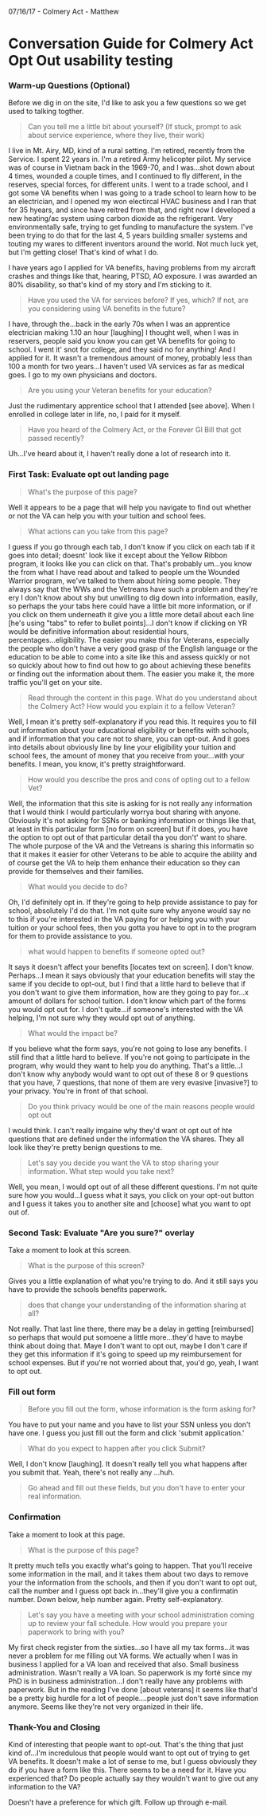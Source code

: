 07/16/17 - Colmery Act - Matthew

# Conversation Guide for Colmery Act Opt Out usability testing

### Warm-up Questions (Optional) 
Before we dig in on the site, I'd like to ask you a few questions so we get used to talking togther.

> Can you tell me a little bit about yourself? (If stuck, prompt to ask about service experience, where they live, their work)

I live in Mt. Airy, MD, kind of a rural setting. I'm retired, recently from the Service. I spent 22 years in. I'm a retired Army helicopter pilot. My service was of course in Vietnam back in the 1969-70, and I was...shot down about 4 times, wounded a couple times, and I continued to fly different, in the reserves, special forces, for different units. I went to a trade school, and I got some VA benefits when I was going to a trade school to learn how to be an electrician, and I opened my won electircal HVAC business and I ran that for 35 hyears, and since have reitred from that, and right now I developed a new heating/ac system using carbon dioxide as the refrigerant. Very environmentally safe, trying to get funding to manufacture the system. I've been trying to do that for the last 4, 5 years building smaller systems and touting my wares to different inventors around the world. Not much luck yet, but I'm getting close! That's kind of what I do.

I have years ago I applied for VA benefits, having problems from my aircraft crashes and things like that, hearing, PTSD, AO exposure. I was awarded an 80% disability, so that's kind of my story and I'm sticking to it.

> Have you used the VA for services before? If yes, which? If not, are you considering using VA benefits in the future?

I have, through the...back in the early 70s when I was an apprentice electrician making 1.10 an hour [laughing] I thought well, when I was in reservers, people said you know you can get VA benefits for going to school. I went it' snot for college, and they said no for anything! And I applied for it. It wasn't a tremendous amount of money, probably less than 100 a month for two years...I haven't used VA services as far as medical goes. I go to my own physicians and doctors.

> Are you using your Veteran benefits for your education?

Just the rudimentary apprentice school that I attended [see above]. When I enrolled in college later in life, no, I paid for it myself. 

> Have you heard of the Colmery Act, or the Forever GI Bill that got passed recently?

Uh...I've heard about it, I haven't really done a lot of research into it.

### First Task: Evaluate opt out landing page
> What's the purpose of this page?

Well it appears to be a page that will help you navigate to find out whether or not the VA can help you with your tuition and school fees. 

> What actions can you take from this page?

I guess if you go through each tab, I don't know if you click on each tab if it goes into detail; doesnt' look like it except about the Yellow Ribbon program, it looks like you can click on that. That's probably um...you know the from what I have read about and talked to people um the Wounded Warrior program, we've talked to them about hiring some people. They always say that the WWs and the Vetreans have such a problem and they're ery I don't know about shy but unwilling to dig down into information, easily, so perhaps the your tabs here could have a little bit more information, or if you click on them underneath it give you a little more detail about each line [he's using "tabs" to refer to bullet points]...I don't know if clicking on YR would be definitive information about residential hours, percentages...eligibility. The easier you make this for Veterans, especially the people who don't have a very good grasp of the English language or the education to be able to come into a site like this and assess quickly or not so quickly about how to find out how to go about achieving these benefits or finding out the information about them. The easier you make it, the more traffic you'll get on your site. 

> Read through the content in this page. What do you understand about the Colmery Act? How would you explain it to a fellow Veteran?

Well, I mean it's pretty self-explanatory if you read this. It requires you to fill out information about your educational eligibility or benefits with schools, and if information that you care not to share, you can opt-out. And it goes into details about obviously line by line your eligibility your tuition and school fees, the amount of money that you receive from your...with your benefits. I mean, you know, it's pretty straightforward.

> How would you describe the pros and cons of opting out to a fellow Vet?

Well, the information that this site is asking for is not really any information that I would think I would particularly worrya bout sharing with anyone. Obviously it's not asking for SSNs or banking information or things like that, at least in this particular form [no form on screen] but if it does, you have the option to opt out of that particular detail tha you don't' want to share. The whole purpose of the VA and the Vetreans is sharing this informatin so that it makes it easier for other Veterans to be able to acquire the ability and of course get the VA to help them enhance their education so they can provide for themselves and their families.

> What would you decide to do?

Oh, I'd definitely opt in. If they're going to help provide assistance to pay for school, absolutely I'd do that. I'm not quite sure why anyone would say no to this if you're interested in the VA paying for or helping you with your tuition or your school fees, then you gotta you have to opt in to the program for them to provide assistance to you.

> what would happen to benefits if someone opted out?

It says it doesn't affect your benefits [locates text on screen]. I don't know. Perhaps...I mean it says obviously that your education benefits will stay the same if you decide to opt-out, but I find that a little hard to believe that if you don't want to give them information, how are they going to pay for...x amount of dollars for school tuition. I don't know which part of the forms you would opt out for. I don't quite...if someone's interested with the VA helping, I'm not sure why they would opt out of anything.

> What would the impact be?

If you believe what the form says, you're not going to lose any benefits. I still find that a little hard to believe. If you're not going to participate in the program, why would they want to help you do anything. That's a little...I don't know why anybody would want to opt out of these 8 or 9 questions that you have, 7 questions, that none of them are very evasive [invasive?] to your privacy. You're in front of that school.

> Do you think privacy would be one of the main reasons people would opt out

I would think. I can't really imgaine why they'd want ot opt out of hte questions that are defined under the information the VA shares. They all look like they're pretty benign questions to me.

> Let's say you decide you want the VA to stop sharing your information. What step would you take next?

Well, you mean, I would opt out of all these different questions. I'm not quite sure how you would...I guess what it says, you click on your opt-out button and I guess it takes you to another site and [choose] what you want to opt out of.

### Second Task: Evaluate "Are you sure?" overlay

Take a moment to look at this screen.

> What is the purpose of this screen?

Gives you a little explanation of what you're trying to do. And it still says you have to provide the schools benefits paperwork.

> does that change your understanding of the information sharing at all?

Not really. That last line there, there may be a delay in getting [reimbursed] so perhaps that would put somoene a little more...they'd have to maybe think about doing that. Maye I don't want to opt out, maybe I don't care if they get this information if it's going to speed up my reimbursement for school expenses. But if you're not worried about that, you'd go, yeah, I want to opt out.

### Fill out form

> Before you fill out the form, whose information is the form asking for?

You have to put your name and you have to list your SSN unless you don't have one. I guess you just fill out the form and click 'submit application.'

> What do you expect to happen after you click Submit?

Well, I don't know [laughing]. It doesn't really tell you what happens after you submit that. Yeah, there's not really any ...huh. 

> Go ahead and fill out these fields, but you don't have to enter your real information.

### Confirmation

Take a moment to look at this page.

> What is the purpose of this page?

It pretty much tells you exactly what's going to happen. That you'll receive some information in the mail, and it takes them about two days to remove your the information from the schools, and then if you don't want to opt out, call the number and I guess opt back in...they'll give you a confirmatin number. Down below, help number again. Pretty self-explanatory.

> Let's say you have a meeting with your school administration coming up to review your fall schedule. How would you prepare your paperwork to bring with you?

My first check register from the sixties...so I have all my tax forms...it was never a problem for me filling out VA forms. We actually when I was in business I applied for a VA loan and received that also. Small business administration. Wasn't really a VA loan. So paperwork is my forté since my PhD is in business administration...I don't really have any problems with paperwork. But in the reading I've done [about veterans] it seems like that'd be a pretty big hurdle for a lot of people....people just don't save information anymore. Seems like they're not very organized in their life. 

### Thank-You and Closing 

Kind of interesting that people want to opt-out. That's the thing that just kind of...I'm incredulous that people would want to opt out of trying to get VA benefits. It doesn't make a lot of sense to me, but I guess obviously they do if you have a form like this. There seems to be a need for it. Have you experienced that? Do people actually say they wouldn't want to give out any information to the VA?

Doesn't have a preference for which gift. Follow up through e-mail. 
